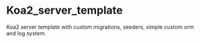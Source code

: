 # Koa2_server_template
Koa2 server template with custom migrations, seeders, simple custom orm and log system.
